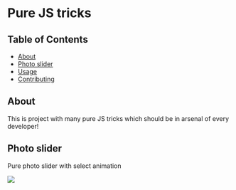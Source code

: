 # Pure JS tricks

## Table of Contents

- [About](#about)
- [Photo slider](#photoslider)
- [Usage](#usage)
- [Contributing](../CONTRIBUTING.md)

## About <a name = "about"></a>

This is project with many pure JS tricks which should be in arsenal of every developer!

## Photo slider <a name = "photoslider"></a>

Pure photo slider with select animation

<img src="./photo-slider-js/gif/ezgif.com-gif-maker.gif">
